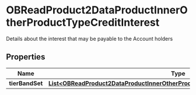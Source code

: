 

# OBReadProduct2DataProductInnerOtherProductTypeCreditInterest

Details about the interest that may be payable to the Account holders

## Properties

| Name | Type | Description | Notes |
|------------ | ------------- | ------------- | -------------|
|**tierBandSet** | [**List&lt;OBReadProduct2DataProductInnerOtherProductTypeCreditInterestTierBandSetInner&gt;**](OBReadProduct2DataProductInnerOtherProductTypeCreditInterestTierBandSetInner.md) |  |  |




